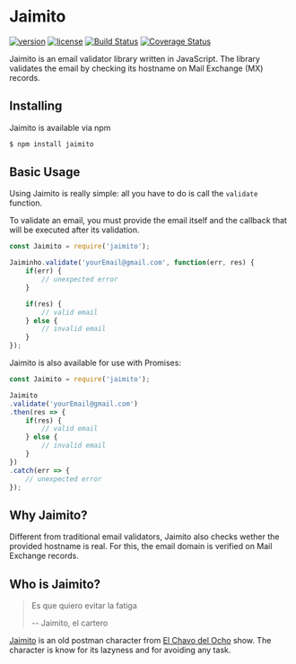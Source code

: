 # Jaimito

[![version][version-badge]][CHANGELOG]
[![license][license-badge]][LICENSE]
[![Build Status][travis-badge]][TRAVIS]
[![Coverage Status][coveralls-badge]][COVERALLS]

Jaimito is an email validator library written in JavaScript. The library validates the email by checking its hostname on Mail Exchange (MX) records.

## Installing

Jaimito is available via npm

```bash
$ npm install jaimito
```

## Basic Usage

Using Jaimito is really simple: all you have to do is call the `validate` function.

To validate an email, you must provide the email itself and the callback that will be executed after its validation.

```javascript
const Jaimito = require('jaimito');

Jaiminho.validate('yourEmail@gmail.com', function(err, res) {
    if(err) {
        // unexpected error
    }

    if(res) {
        // valid email
    } else {
        // invalid email
    }
});
```

Jaimito is also available for use with Promises:

```javascript
const Jaimito = require('jaimito');

Jaimito
.validate('yourEmail@gmail.com')
.then(res => {
    if(res) {
        // valid email
    } else {
        // invalid email
    }
})
.catch(err => {
    // unexpected error
});

```

## Why Jaimito?

Different from traditional email validators, Jaimito also checks wether the provided hostname is real. For this, the email domain is verified on Mail Exchange records.

## Who is Jaimito?

> Es que quiero evitar la fatiga
>
> -- Jaimito, el cartero

[Jaimito][1] is an old postman character from [El Chavo del Ocho][2] show. The character is know for its lazyness and for avoiding any task.

[1]: https://en.wikipedia.org/wiki/List_of_El_Chavo_del_Ocho_characters#Jaimito.2C_el_cartero
[2]: https://en.wikipedia.org/wiki/El_Chavo_del_Ocho

[LICENSE]: ./LICENSE
[CHANGELOG]: ./CHANGELOG.md
[TRAVIS]: https://travis-ci.org/jemaf/jaimito
[COVERALLS]: https://coveralls.io/github/jemaf/jaimito?branch=master
[version-badge]: https://img.shields.io/npm/v/jaimito.svg
[license-badge]: https://img.shields.io/badge/license-MIT-blue.svg
[travis-badge]: https://img.shields.io/travis/jemaf/jaimito/master.svg
[coveralls-badge]: https://img.shields.io/coveralls/github/jemaf/jaimito/master.svg